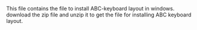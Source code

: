 This file contains the file to install ABC-keyboard layout in windows.
download the zip file and unzip it to get the file for installing ABC keyboard layout.
